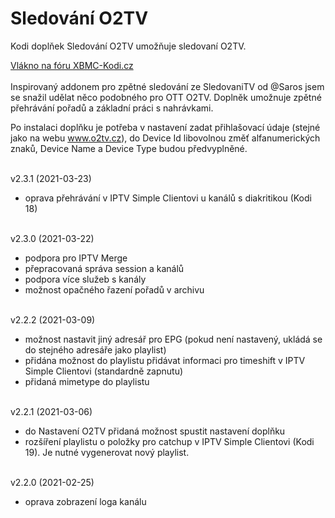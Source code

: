 <h1>Sledování O2TV</h1>
<p>
Kodi doplňek Sledování O2TV umožňuje sledovaní O2TV.
<p>
<a href="https://www.xbmc-kodi.cz/prispevek-zpetne-sledovani-o2tv-ott">Vlákno na fóru XBMC-Kodi.cz</a><br><br>
Inspirovaný addonem pro zpětné sledování ze SledovaniTV od @Saros  jsem se snažil udělat něco podobného pro OTT O2TV. Doplněk umožnuje zpětné přehrávání pořadů a základní práci s nahrávkami.

Po instalaci doplňku je potřeba v nastavení zadat přihlašovací údaje (stejné jako na webu www.o2tv.cz), do Device Id libovolnou změť alfanumerických znaků, Device Name a Device Type budou předvyplněné.<br><br>

v2.3.1 (2021-03-23)<br>
- oprava přehrávání v IPTV Simple Clientovi u kanálů s diakritikou (Kodi 18)<br><br>

v2.3.0 (2021-03-22)<br>
- podpora pro IPTV Merge<br>
- přepracovaná správa session a kanálů<br>
- podpora více služeb s kanály<br>
- možnost opačného řazení pořadů v archivu<br><br>

v2.2.2 (2021-03-09)<br>
- možnost nastavit jiný adresář pro EPG (pokud není nastavený, ukládá se do stejného adresáře jako playlist)<br>
- přidána možnost do playlistu přidávat informaci pro timeshift v IPTV Simple Clientovi (standardně zapnutu)<br>
- přidaná mimetype do playlistu<br><br>

v2.2.1 (2021-03-06)<br>
- do Nastavení O2TV přidaná možnost spustit nastavení doplňku<br>
- rozšíření playlistu o položky pro catchup v IPTV Simple Clientovi (Kodi 19). Je nutné vygenerovat nový playlist.<br><br>

v2.2.0 (2021-02-25)<br>
- oprava zobrazení loga kanálu<br><br>

</p>
